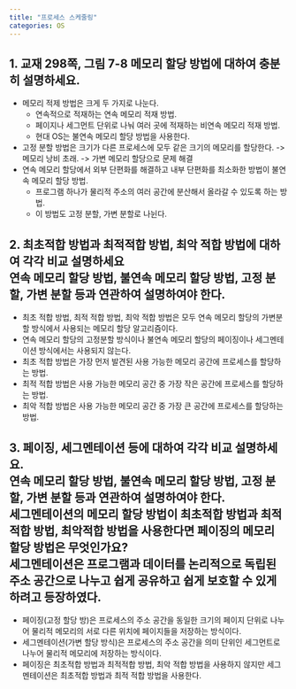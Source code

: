 ```yaml
---
title: "프로세스 스케줄링"
categories: OS
---
```

## **1. 교재 298쪽, 그림 7-8 메모리 할당 방법에 대하여 충분히 설명하세요.**

  - 메모리 적제 방법은 크게 두 가지로 나눈다.
      - 연속적으로 적재하는 연속 메모리 적재 방법.
      - 페이지나 세그먼트 단위로 나눠 여러 곳에 적재하는 비연속 메모리 적재 방법.
      - 현대 OS는 불연속 메모리 할당 방법을 사용한다.
  - 고정 분할 방법은 크기가 다른 프로세스에 모두 같은 크기의 메모리를 할당한다. -> 메모리 낭비 초래. -> 가변 메모리 할당으로 문제 해결
  - 연속 메모리 할당에서 외부 단편화를 해결하고 내부 단편화를 최소화한 방법이 불연속 메모리 할당 방법.
      - 프로그램 하나가 물리적 주소의 여러 공간에 분산해서 올라갈 수 있도록 하는 방법.
      - 이 방법도 고정 분할, 가변 분할로 나뉜다.

## **2. 최초적합 방법과 최적적합 방법, 최악 적합 방법에 대하여 각각 비교 설명하세요<br/>연속 메모리 할당 방법, 불연속 메모리 할당 방법, 고정 분할, 가변 분할 등과 연관하여 설명하여야 한다.**

 - 최초 적합 방법, 최적 적합 방법, 최악 적합 방법은 모두 연속 메모리 할당의 가변분할 방식에서 사용되는 메모리 할당 알고리즘이다.
 - 연속 메모리 할당의 고정분할 방식이나 불연속 메모리 할당의 페이징이나 세그멘테이션 방식에서는 사용되지 않는다.
 - 최초 적합 방법은 가장 먼저 발견된 사용 가능한 메모리 공간에 프로세스를 할당하는 방법.
 - 최적 적합 방법은 사용 가능한 메모리 공간 중 가장 작은 공간에 프로세스를 할당하는 방법.
 - 최악 적합 방법은 사용 가능한 메모리 공간 중 가장 큰 공간에 프로세스를 할당하는 방법.

## **3. 페이징, 세그멘테이션 등에 대하여 각각 비교 설명하세요.<br/>연속 메모리 할당 방법, 불연속 메모리 할당 방법, 고정 분할, 가변 분할 등과 연관하여 설명하여야 한다.<br/>세그멘테이션의 메모리 할당 방법이 최초적합 방법과 최적적합 방법, 최악적합 방법을 사용한다면 페이징의 메모리 할당 방법은 무엇인가요?<br/>세그멘테이션은 프로그램과 데이터를 논리적으로 독립된 주소 공간으로 나누고 쉽게 공유하고 쉽게 보호할 수 있게 하려고 등장하였다.**

  - 페이징(고정 할당 방)은 프로세스의 주소 공간을 동일한 크기의 페이지 단위로 나누어 물리적 메모리의 서로 다른 위치에 페이지들을 저장하는 방식이다.
  - 세그멘테이션(가변 할당 방식)은 프로세스의 주소 공간을 의미 단위인 세그먼트로 나누어 물리적 메모리에 저장하는 방식이다.
  - 페이징은 최초적합 방법과 최적적합 방법, 최악 적합 방법을 사용하지 않지만 세그멘테이션은 최초적합 방법과 최적 적합 방법을 사용한다.
